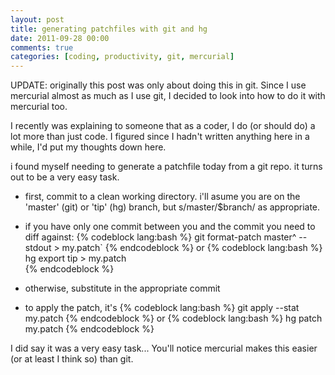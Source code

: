 ```yaml
---
layout: post
title: generating patchfiles with git and hg
date: 2011-09-28 00:00
comments: true
categories: [coding, productivity, git, mercurial]
---
```

UPDATE: originally this post was only about doing this in git. Since I use
mercurial almost as much as I use git, I decided to look into how to do it
with mercurial too.

I recently was explaining to someone that as a coder, I do (or should do)
a lot more than just code. I figured since I hadn't written anything here in
a while, I'd put my thoughts down here.

i found myself needing to generate a patchfile today from a git repo. it turns
out to be a very easy task.

* first, commit to a clean working directory. i'll asume you are on the 
'master' (git) or 'tip' (hg) branch, but s/master/$branch/ as appropriate.

* if you have only one commit between you and the commit you need to diff 
against: 
{% codeblock lang:bash %}
git format-patch master^ --stdout > my.patch` 
{% endcodeblock %}
or
{% codeblock lang:bash %}
hg export tip > my.patch    
{% endcodeblock %}

* otherwise, substitute in the appropriate commit

* to apply the patch, it's 
{% codeblock lang:bash %}
git apply --stat my.patch
{% endcodeblock %}
or 
{% codeblock lang:bash %}
hg patch my.patch
{% endcodeblock %}

I did say it was a very easy task... You'll notice mercurial makes this easier
(or at least I think so) than git.

